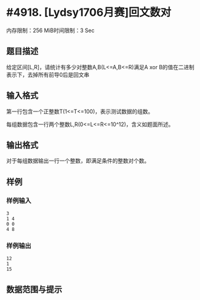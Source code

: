 # #4918. [Lydsy1706月赛]回文数对

内存限制：256 MiB时间限制：3 Sec

## 题目描述

给定区间[L,R]，请统计有多少对整数A,B(L<=A,B<=R)满足A xor B的值在二进制表示下，去掉所有前导0后是回文串

## 输入格式

第一行包含一个正整数T(1<=T<=100)，表示测试数据的组数。

每组数据包含一行两个整数L,R(0<=L<=R<=10^12)，含义如题面所述。

## 输出格式

对于每组数据输出一行一个整数，即满足条件的整数对个数。

## 样例

### 样例输入

    
    3
    1 4
    0 0
    4 8
    

### 样例输出

    
    12
    1
    15
    
    

## 数据范围与提示
